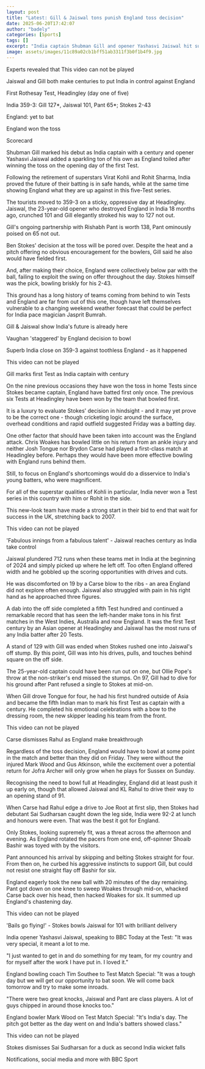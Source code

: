 ```yaml
---
layout: post
title: "Latest: Gill & Jaiswal tons punish England toss decision"
date: 2025-06-20T17:42:07
author: "badely"
categories: [Sports]
tags: []
excerpt: "India captain Shubman Gill and opener Yashasvi Jaiswal hit sublime centuries as England toil on day one of the first Test at Headingley."
image: assets/images/11c89a02cb1bff51ab3311f3b0f1b4f9.jpg
---
```


Experts revealed that This video can not be played

Jaiswal and Gill both make centuries to put India in control against England

First Rothesay Test, Headingley (day one of five)

India 359-3: Gill 127*, Jaiswal 101, Pant 65*; Stokes 2-43

England: yet to bat

England won the toss

Scorecard

Shubman Gill marked his debut as India captain with a century and opener Yashasvi Jaiswal added a sparkling ton of his own as England toiled after winning the toss on the opening day of the first Test.

Following the retirement of superstars Virat Kohli and Rohit Sharma, India proved the future of their batting is in safe hands, while at the same time showing England what they are up against in this five-Test series.

The tourists moved to 359-3 on a sticky, oppressive day at Headingley. Jaiswal, the 23-year-old opener who destroyed England in India 18 months ago, crunched 101 and Gill elegantly stroked his way to 127 not out.

Gill's ongoing partnership with Rishabh Pant is worth 138, Pant ominously poised on 65 not out.

Ben Stokes' decision at the toss will be pored over. Despite the heat and a pitch offering no obvious encouragement for the bowlers, Gill said he also would have fielded first.

And, after making their choice, England were collectively below par with the ball, failing to exploit the swing on offer throughout the day. Stokes himself was the pick, bowling briskly for his 2-43.

This ground has a long history of teams coming from behind to win Tests and England are far from out of this one, though have left themselves vulnerable to a changing weekend weather forecast that could be perfect for India pace magician Jasprit Bumrah.

Gill & Jaiswal show India's future is already here

Vaughan 'staggered' by England decision to bowl

Superb India close on 359-3 against toothless England - as it happened

This video can not be played

Gill marks first Test as India captain with century

On the nine previous occasions they have won the toss in home Tests since Stokes became captain, England have batted first only once. The previous six Tests at Headingley have been won by the team that bowled first.

It is a luxury to evaluate Stokes' decision in hindsight - and it may yet prove to be the correct one - though cricketing logic around the surface, overhead conditions and rapid outfield suggested Friday was a batting day.

One other factor that should have been taken into account was the England attack. Chris Woakes has bowled little on his return from an ankle injury and neither Josh Tongue nor Brydon Carse had played a first-class match at Headingley before. Perhaps they would have been more effective bowling with England runs behind them.

Still, to focus on England's shortcomings would do a disservice to India's young batters, who were magnificent.

For all of the superstar qualities of Kohli in particular, India never won a Test series in this country with him or Rohit in the side.

This new-look team have made a strong start in their bid to end that wait for success in the UK, stretching back to 2007.

This video can not be played

'Fabulous innings from a fabulous talent' - Jaiswal reaches century as India take control

Jaiswal plundered 712 runs when these teams met in India at the beginning of 2024 and simply picked up where he left off. Too often England offered width and he gobbled up the scoring opportunities with drives and cuts.

He was discomforted on 19 by a Carse blow to the ribs - an area England did not explore often enough. Jaiswal also struggled with pain in his right hand as he approached three figures.

A dab into the off side completed a fifth Test hundred and continued a remarkable record that has seen the left-hander make tons in his first matches in the West Indies, Australia and now England. It was the first Test century by an Asian opener at Headingley and Jaiswal has the most runs of any India batter after 20 Tests.

A stand of 129 with Gill was ended when Stokes rushed one into Jaiswal's off stump. By this point, Gill was into his drives, pulls, and touches behind square on the off side.

The 25-year-old captain could have been run out on one, but Ollie Pope's throw at the non-striker's end missed the stumps. On 97, Gill had to dive for his ground after Pant refused a single to Stokes at mid-on.

When Gill drove Tongue for four, he had his first hundred outside of Asia and became the fifth Indian man to mark his first Test as captain with a century. He completed his emotional celebrations with a bow to the dressing room, the new skipper leading his team from the front.

This video can not be played

Carse dismisses Rahul as England make breakthrough

Regardless of the toss decision, England would have to bowl at some point in the match and better than they did on Friday. They were without the injured Mark Wood and Gus Atkinson, while the excitement over a potential return for Jofra Archer will only grow when he plays for Sussex on Sunday.

Recognising the need to bowl full at Headingley, England did at least push it up early on, though that allowed Jaiswal and KL Rahul to drive their way to an opening stand of 91.

When Carse had Rahul edge a drive to Joe Root at first slip, then Stokes had debutant Sai Sudharsan caught down the leg side, India were 92-2 at lunch and honours were even. That was the best it got for England.

Only Stokes, looking supremely fit, was a threat across the afternoon and evening. As England rotated the pacers from one end, off-spinner Shoaib Bashir was toyed with by the visitors.

Pant announced his arrival by skipping and belting Stokes straight for four. From then on, he curbed his aggressive instincts to support Gill, but could not resist one straight flay off Bashir for six.

England eagerly took the new ball with 20 minutes of the day remaining. Pant got down on one knee to sweep Woakes through mid-on, whacked Carse back over his head, then hacked Woakes for six. It summed up England's chastening day.

This video can not be played

'Bails go flying!' - Stokes bowls Jaiswal for 101 with brilliant delivery

India opener Yashasvi Jaiswal, speaking to BBC Today at the Test: "It was very special, it meant a lot to me.

"I just wanted to get in and do something for my team, for my country and for myself after the work I have put in. I loved it."

England bowling coach Tim Southee to Test Match Special: "It was a tough day but we will get our opportunity to bat soon. We will come back tomorrow and try to make some inroads.

"There were two great knocks, Jaiswal and Pant are class players. A lot of guys chipped in around those knocks too."

England bowler Mark Wood on Test Match Special: "It's India's day. The pitch got better as the day went on and India's batters showed class."

This video can not be played

Stokes dismisses Sai Sudharsan for a duck as second India wicket falls

Notifications, social media and more with BBC Sport


